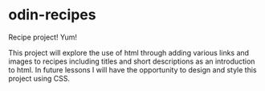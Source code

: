 # odin-recipes
Recipe  project!  Yum!

This project will explore the use of html through adding various links and images  to recipes including titles and short descriptions as an introduction to html. In  future lessons I will have the opportunity to design and style this project using CSS.
